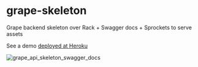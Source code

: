 # grape-skeleton
Grape backend skeleton over Rack + Swagger docs + Sprockets to serve assets

See a demo [deployed at Heroku](https://grape-skeleton.herokuapp.com/docs/)

![grape_api_skeleton_swagger_docs](https://cloud.githubusercontent.com/assets/27406/8219921/e45924cc-154d-11e5-9065-8deb5fb2fdca.png)
